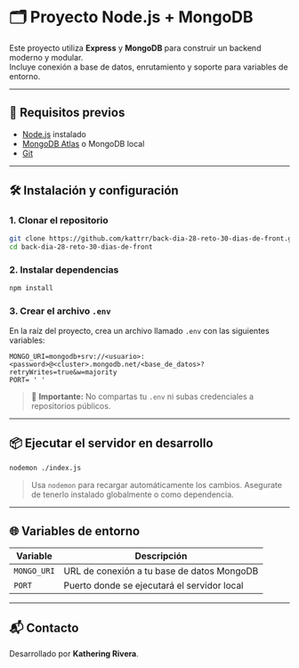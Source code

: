 
# 🗂️ Proyecto Node.js + MongoDB

Este proyecto utiliza **Express** y **MongoDB** para construir un backend moderno y modular.  
Incluye conexión a base de datos, enrutamiento y soporte para variables de entorno.

---

## 🚀 Requisitos previos

- [Node.js](https://nodejs.org) instalado
- [MongoDB Atlas](https://www.mongodb.com/cloud/atlas) o MongoDB local
- [Git](https://git-scm.com/)

---

## 🛠️ Instalación y configuración

### 1. Clonar el repositorio

```bash
git clone https://github.com/kattrr/back-dia-28-reto-30-dias-de-front.git
cd back-dia-28-reto-30-dias-de-front
```

### 2. Instalar dependencias

```bash
npm install
```

### 3. Crear el archivo `.env`

En la raíz del proyecto, crea un archivo llamado `.env` con las siguientes variables:

```env
MONGO_URI=mongodb+srv://<usuario>:<password>@<cluster>.mongodb.net/<base_de_datos>?retryWrites=true&w=majority
PORT= ' '
```

> 🔐 **Importante:** No compartas tu `.env` ni subas credenciales a repositorios públicos.

---

## 📦 Ejecutar el servidor en desarrollo

```bash
nodemon ./index.js  
```

> Usa `nodemon` para recargar automáticamente los cambios. Asegurate de tenerlo instalado globalmente o como dependencia.

---

## 🌐 Variables de entorno

| Variable     | Descripción                                  |
|--------------|----------------------------------------------|
| `MONGO_URI`  | URL de conexión a tu base de datos MongoDB   |
| `PORT`       | Puerto donde se ejecutará el servidor local  |

---

## 📬 Contacto

Desarrollado por **Kathering Rivera**.  

